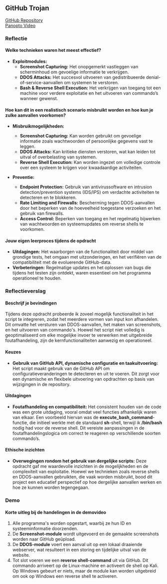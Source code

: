 ## GitHub Trojan

[GitHub Repository](https://github.com/s101853/Trojan)  
[Panopto Video](https://ap.cloud.panopto.eu/Panopto/Pages/Viewer.aspx?id=09ea4a73-771b-498e-94a1-b26100ab7427)

### Reflectie

#### Welke technieken waren het meest effectief?
- **Exploitmodules:** 
  - **Screenshot Capturing:** Het onopgemerkt vastleggen van scherminhoud om gevoelige informatie te verkrijgen.
  - **DDOS Attacks:** Het succesvol uitvoeren van gedistribueerde denial-of-service-aanvallen om systemen te verstoren.
  - **Bash & Reverse Shell Execution:** Het verkrijgen van toegang tot een machine voor verdere exploitatie en het uitvoeren van commando’s wanneer gewenst.

#### Hoe kan dit in een realistisch scenario misbruikt worden en hoe kun je zulke aanvallen voorkomen?
- **Misbruikmogelijkheden:**
  - **Screenshot Capturing:** Kan worden gebruikt om gevoelige informatie zoals wachtwoorden of persoonlijke gegevens vast te leggen.
  - **DDOS Attacks:** Kan kritieke diensten verstoren, wat kan leiden tot uitval of overbelasting van systemen.
  - **Reverse Shell Execution:** Kan worden ingezet om volledige controle over een systeem te krijgen voor kwaadaardige activiteiten.

- **Preventie:** 
  - **Endpoint Protection:** Gebruik van antivirussoftware en intrusion detection/prevention systems (IDS/IPS) om verdachte activiteiten te detecteren en te blokkeren.
  - **Rate Limiting and Firewalls:** Bescherming tegen DDOS-aanvallen door het beperken van de hoeveelheid toegestane verzoeken en het gebruik van firewalls.
  - **Access Control:** Beperken van toegang en het regelmatig bijwerken van wachtwoorden en systeemupdates om reverse shells te voorkomen.

#### Jouw eigen leerproces tijdens de opdracht
- **Uitdagingen:** Het waarborgen van de functionaliteit door middel van grondige tests, het omgaan met uitzonderingen, en het verifiëren van de compatibiliteit met de evoluerende GitHub-data.
- **Verbeteringen:** Regelmatige updates en het oplossen van bugs die tijdens het testen zijn ontdekt, waren essentieel om het programma operationeel te houden.

### Reflectieverslag

#### Beschrijf je bevindingen
Tijdens deze opdracht probeerde ik zoveel mogelijk functionaliteit in het script te integreren, zodat het meerdere vormen van input kon afhandelen. Dit omvatte het versturen van DDOS-aanvallen, het maken van screenshots, en het uitvoeren van commando's. Hoewel het script niet volledig is geoptimaliseerd om elke mogelijke invoer te verwerken met uitgebreide foutafhandeling, zijn de kernfunctionaliteiten aanwezig en operationeel.

#### Keuzes
- **Gebruik van GitHub API, dynamische configuratie en taakuitvoering:** Het script maakt gebruik van de GitHub API om configuratieveranderingen te detecteren en uit te voeren. Dit zorgt voor een dynamische en flexibele uitvoering van opdrachten op basis van wijzigingen in de repository.

#### Uitdagingen
- **Foutafhandeling en compatibiliteit:** Het consistent houden van de code was een grote uitdaging, vooral omdat veel functies afhankelijk waren van elkaar. Een voorbeeld hiervan was de **execute_bash_command**-functie, die initieel werkte met de standaard **sh**-shell, terwijl ik **/bin/bash** nodig had voor de reverse shell. Dit vereiste aanpassingen in de foutafhandelingslogica om correct te reageren op verschillende soorten commando’s.

#### Ethische inzichten
- **Overwegingen rondom het gebruik van dergelijke scripts:** Deze opdracht gaf me waardevolle inzichten in de mogelijkheden en de complexiteit van exploitatie. Hoewel we technieken zoals reverse shells en DDOS-aanvallen gebruikten, die vaak worden misbruikt, bood dit project een educatief perspectief op hoe dergelijke aanvallen werken en hoe ze kunnen worden tegengegaan.

### Demo

#### Korte uitleg bij de handelingen in de demovideo
1. Alle programma's worden opgestart, waarbij ze hun ID en systeeminformatie doorzenden.
2. De **Screenshot-module** wordt uitgevoerd en de gemaakte screenshots worden naar GitHub geüpload.
3. De **DDOS-module** voert een aanval uit op een lokaal draaiende webserver, wat resulteert in een storing en tijdelijke uitval van de website.
4. Tot slot voeren we een **reverse shell-command** uit via GitHub. Dit commando arriveert op de Linux-machine en activeert de shell op Kali. Op Windows gebeurt er niets, maar de module kan worden uitgebreid om ook op Windows een reverse shell te activeren.
